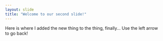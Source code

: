 ```yaml
---
layout: slide
title: "Welcome to our second slide!"
---
```

Here is where I added the new thing to the thing, finally...
Use the left arrow to go back!
